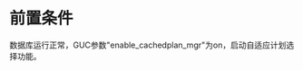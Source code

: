 # 前置条件<a name="ZH-CN_TOPIC_0000001367914645"></a>

数据库运行正常，GUC参数"enable\_cachedplan\_mgr"为on，启动自适应计划选择功能。
